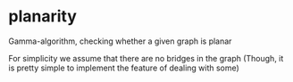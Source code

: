 # planarity
Gamma-algorithm, checking whether a given graph is planar



For simplicity we assume that there are no bridges in the graph (Though, it is pretty simple to implement the feature of dealing with some)
